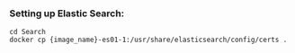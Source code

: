 
### Setting up Elastic Search:
```
cd Search
docker cp {image_name}-es01-1:/usr/share/elasticsearch/config/certs .
```
